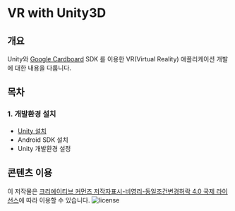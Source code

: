 # VR with Unity3D## 개요Unity와 [Google Cardboard](https://www.google.com/get/cardboard/) SDK 를 이용한 VR(Virtual Reality) 애플리케이션 개발에 대한 내용을 다룹니다.## 목차

### 1. 개발환경 설치
* [Unity 설치](setup/install_unity3d.md)
* Android SDK 설치
* Unity 개발환경 설정

## 콘텐츠 이용
이 저작물은 [크리에이티브 커먼즈 저작자표시-비영리-동일조건변경허락 4.0 국제 라이선스](http://creativecommons.org/licenses/by-nc-sa/4.0/)에 따라 이용할 수 있습니다.
![license](https://i.creativecommons.org/l/by-nc-sa/4.0/88x31.png)
